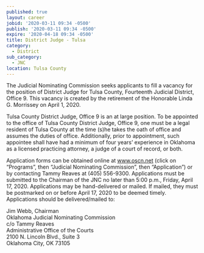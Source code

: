```yaml
---
published: true
layout: career
jobid: '2020-03-11 09:34 -0500'
publish: '2020-03-11 09:34 -0500'
expire: '2020-04-18 09:34 -0500'
title: District Judge - Tulsa
category:
  - District
sub_category:
  - JNC
location: Tulsa County
---
```

The Judicial Nominating Commission seeks applicants to fill a vacancy for the position of District Judge for Tulsa County, Fourteenth Judicial District, Office 9. This vacancy is created by the retirement of the Honorable Linda G. Morrissey on April 1, 2020.

Tulsa County District Judge, Office 9 is an at large position.  To be appointed to the office of Tulsa County District Judge, Office 9, one must be a legal resident of Tulsa County at the time (s)he takes the oath of office and assumes the duties of office. Additionally, prior to appointment, such appointee shall have had a minimum of four years’ experience in Oklahoma as a licensed practicing attorney, a judge of a court of record, or both.

Application forms can be obtained online at www.oscn.net (click on “Programs”, then “Judicial Nominating Commission”, then “Application”) or by contacting Tammy Reaves at (405) 556-9300. Applications must be submitted to the Chairman of the JNC no later than 5:00 p.m., Friday, April 17, 2020.  Applications may be hand-delivered or mailed.  If mailed, they must be postmarked on or before April 17, 2020 to be deemed timely.  Applications should be delivered/mailed to:  


Jim Webb, Chairman  
Oklahoma Judicial Nominating Commission  
c/o Tammy Reaves  
Administrative Office of the Courts  
2100 N. Lincoln Blvd., Suite 3  
Oklahoma City, OK 73105

